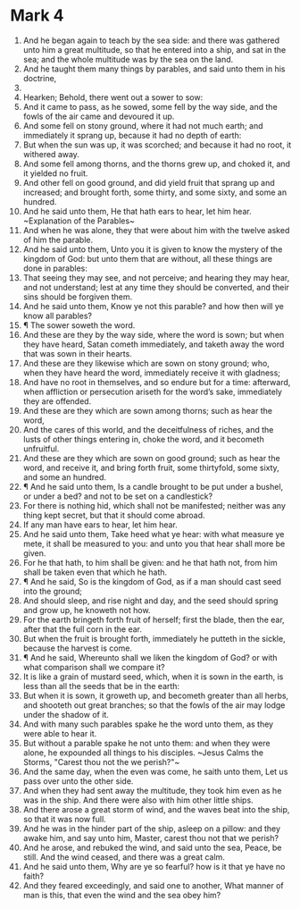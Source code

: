 ﻿# Mark 4
1. And he began again to teach by the sea side: and there was gathered unto him a great multitude, so that he entered into a ship, and sat in the sea; and the whole multitude was by the sea on the land. 
2. And he taught them many things by parables, and said unto them in his doctrine,
2. 
3. Hearken; Behold, there went out a sower to sow: 
4. And it came to pass, as he sowed, some fell by the way side, and the fowls of the air came and devoured it up. 
5. And some fell on stony ground, where it had not much earth; and immediately it sprang up, because it had no depth of earth: 
6. But when the sun was up, it was scorched; and because it had no root, it withered away. 
7. And some fell among thorns, and the thorns grew up, and choked it, and it yielded no fruit. 
8. And other fell on good ground, and did yield fruit that sprang up and increased; and brought forth, some thirty, and some sixty, and some an hundred. 
9. And he said unto them, He that hath ears to hear, let him hear.
~Explanation of the Parables~
10. And when he was alone, they that were about him with the twelve asked of him the parable. 
11. And he said unto them, Unto you it is given to know the mystery of the kingdom of God: but unto them that are without, all these things are done in parables: 
12. That seeing they may see, and not perceive; and hearing they may hear, and not understand; lest at any time they should be converted, and their sins should be forgiven them. 
13. And he said unto them, Know ye not this parable? and how then will ye know all parables? 
14. ¶ The sower soweth the word. 
15. And these are they by the way side, where the word is sown; but when they have heard, Satan cometh immediately, and taketh away the word that was sown in their hearts. 
16. And these are they likewise which are sown on stony ground; who, when they have heard the word, immediately receive it with gladness; 
17. And have no root in themselves, and so endure but for a time: afterward, when affliction or persecution ariseth for the word’s sake, immediately they are offended. 
18. And these are they which are sown among thorns; such as hear the word, 
19. And the cares of this world, and the deceitfulness of riches, and the lusts of other things entering in, choke the word, and it becometh unfruitful. 
20. And these are they which are sown on good ground; such as hear the word, and receive it, and bring forth fruit, some thirtyfold, some sixty, and some an hundred. 
21. ¶ And he said unto them, Is a candle brought to be put under a bushel, or under a bed? and not to be set on a candlestick? 
22. For there is nothing hid, which shall not be manifested; neither was any thing kept secret, but that it should come abroad. 
23. If any man have ears to hear, let him hear. 
24. And he said unto them, Take heed what ye hear: with what measure ye mete, it shall be measured to you: and unto you that hear shall more be given. 
25. For he that hath, to him shall be given: and he that hath not, from him shall be taken even that which he hath. 
26. ¶ And he said, So is the kingdom of God, as if a man should cast seed into the ground; 
27. And should sleep, and rise night and day, and the seed should spring and grow up, he knoweth not how. 
28. For the earth bringeth forth fruit of herself; first the blade, then the ear, after that the full corn in the ear. 
29. But when the fruit is brought forth, immediately he putteth in the sickle, because the harvest is come. 
30. ¶ And he said, Whereunto shall we liken the kingdom of God? or with what comparison shall we compare it? 
31. It is like a grain of mustard seed, which, when it is sown in the earth, is less than all the seeds that be in the earth: 
32. But when it is sown, it groweth up, and becometh greater than all herbs, and shooteth out great branches; so that the fowls of the air may lodge under the shadow of it. 
33. And with many such parables spake he the word unto them, as they were able to hear it. 
34. But without a parable spake he not unto them: and when they were alone, he expounded all things to his disciples.
~Jesus Calms the Storms, "Carest thou not the we perish?"~ 
35. And the same day, when the even was come, he saith unto them, Let us pass over unto the other side. 
36. And when they had sent away the multitude, they took him even as he was in the ship. And there were also with him other little ships. 
37. And there arose a great storm of wind, and the waves beat into the ship, so that it was now full. 
38. And he was in the hinder part of the ship, asleep on a pillow: and they awake him, and say unto him, Master, carest thou not that we perish? 
39. And he arose, and rebuked the wind, and said unto the sea, Peace, be still. And the wind ceased, and there was a great calm. 
40. And he said unto them, Why are ye so fearful? how is it that ye have no faith? 
41. And they feared exceedingly, and said one to another, What manner of man is this, that even the wind and the sea obey him? 
